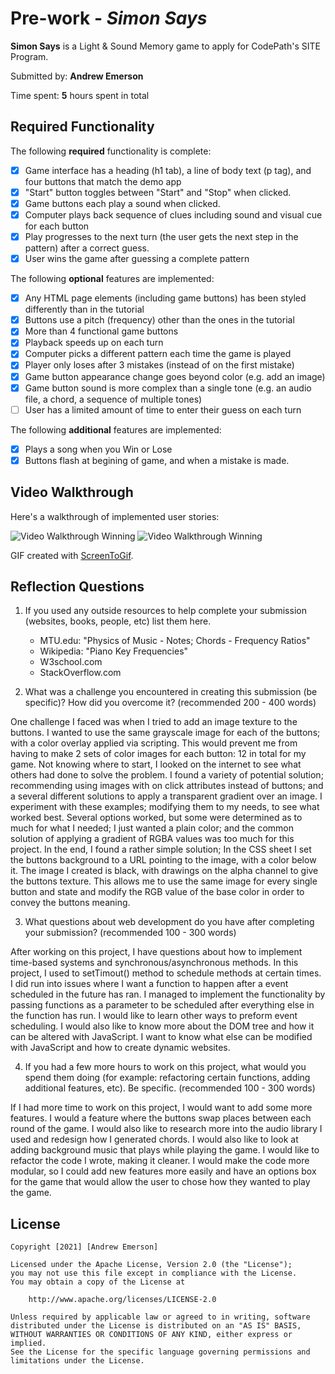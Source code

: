 # Pre-work - *Simon Says*

**Simon Says** is a Light & Sound Memory game to apply for CodePath's SITE Program. 

Submitted by: **Andrew Emerson**

Time spent: **5** hours spent in total

## Required Functionality

The following **required** functionality is complete:

* [X] Game interface has a heading (h1 tab), a line of body text (p tag), and four buttons that match the demo app
* [X] "Start" button toggles between "Start" and "Stop" when clicked. 
* [X] Game buttons each play a sound when clicked. 
* [X] Computer plays back sequence of clues including sound and visual cue for each button
* [X] Play progresses to the next turn (the user gets the next step in the pattern) after a correct guess. 
* [X] User wins the game after guessing a complete pattern

The following **optional** features are implemented:

* [X] Any HTML page elements (including game buttons) has been styled differently than in the tutorial
* [X] Buttons use a pitch (frequency) other than the ones in the tutorial
* [X] More than 4 functional game buttons
* [X] Playback speeds up on each turn
* [X] Computer picks a different pattern each time the game is played
* [X] Player only loses after 3 mistakes (instead of on the first mistake)
* [X] Game button appearance change goes beyond color (e.g. add an image)
* [X] Game button sound is more complex than a single tone (e.g. an audio file, a chord, a sequence of multiple tones)
* [ ] User has a limited amount of time to enter their guess on each turn

The following **additional** features are implemented:

- [X] Plays a song when you Win or Lose
- [X] Buttons flash at begining of game, and when a mistake is made.

## Video Walkthrough

Here's a walkthrough of implemented user stories:

<img src='https://andrewdemerson.github.io/assets/SimonSaysWin.gif' title='Video Walkthrough Winning' width='' alt='Video Walkthrough Winning' />
<img src='https://andrewdemerson.github.io/assets/SimonSaysLose.gif' title='Video Walkthrough Winning' width='' alt='Video Walkthrough Winning' />

GIF created with [ScreenToGif](https://www.screentogif.com/).

## Reflection Questions
1. If you used any outside resources to help complete your submission (websites, books, people, etc) list them here. 
   * MTU.edu: "Physics of Music - Notes; Chords - Frequency Ratios"
   * Wikipedia: "Piano Key Frequencies"
   * W3school.com
   * StackOverflow.com

2. What was a challenge you encountered in creating this submission (be specific)? How did you overcome it? (recommended 200 - 400 words)  
  
  One challenge I faced was when I tried to add an image texture to the buttons. I wanted to use the same grayscale image for each of the buttons; with a color overlay applied via scripting. This would prevent me from having to make 2 sets of color images for each button: 12 in total for my game. Not knowing where to start, I looked on the internet to see what others had done to solve the problem. I found a variety of potential solution; recommending using images with on click attributes instead of buttons; and a several different solutions to apply a transparent gradient over an image. I experiment with these examples; modifying them to my needs, to see what worked best. Several options worked, but some were determined as to much for what I needed; I just wanted a plain color; and the common solution of applying a gradient of RGBA values was too much for this project. In the end, I found a rather simple solution; In the CSS sheet I set the buttons background to a URL pointing to the image, with a color below it. The image I created is black, with drawings on the alpha channel to give the buttons texture. This allows me to use the same image for every single button and state and modify the RGB value of the base color in order to convey the buttons meaning.

3. What questions about web development do you have after completing your submission? (recommended 100 - 300 words)  
  
  After working on this project, I have questions about how to implement time-based systems and synchronous/asynchronous methods. In this project, I used to setTimout() method to schedule methods at certain times. I did run into issues where I want a function to happen after a event scheduled in the future has ran. I managed to implement the functionality by passing functions as a parameter to be scheduled after everything else in the function has run. I would like to learn other ways to preform event scheduling. I would also like to know more about the DOM tree and how it can be altered with JavaScript. I want to know what else can be modified with JavaScript and how to create dynamic websites. 

4. If you had a few more hours to work on this project, what would you spend them doing (for example: refactoring certain functions, adding additional features, etc). Be specific. (recommended 100 - 300 words)  
  
  If I had more time to work on this project, I would want to add some more features. I would a feature where the buttons swap places between each round of the game. I would also like to research more into the audio library I used and redesign how I generated chords. I would also like to look at adding background music that plays while playing the game. I would like to refactor the code I wrote, making it cleaner. I would make the code more modular, so I could add new features more easily and have an options box for the game that would allow the user to chose how they wanted to play the game.



## License

    Copyright [2021] [Andrew Emerson]

    Licensed under the Apache License, Version 2.0 (the "License");
    you may not use this file except in compliance with the License.
    You may obtain a copy of the License at

        http://www.apache.org/licenses/LICENSE-2.0

    Unless required by applicable law or agreed to in writing, software
    distributed under the License is distributed on an "AS IS" BASIS,
    WITHOUT WARRANTIES OR CONDITIONS OF ANY KIND, either express or implied.
    See the License for the specific language governing permissions and
    limitations under the License.